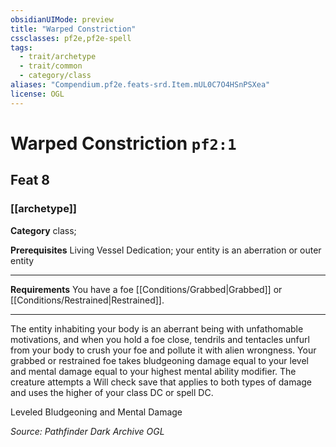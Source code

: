 ```yaml
---
obsidianUIMode: preview
title: "Warped Constriction"
cssclasses: pf2e,pf2e-spell
tags:
  - trait/archetype
  - trait/common
  - category/class
aliases: "Compendium.pf2e.feats-srd.Item.mUL0C7O4HSnPSXea"
license: OGL
---
```

# Warped Constriction `pf2:1`
## Feat 8
### [[archetype]]

**Category** class; 



**Prerequisites** Living Vessel Dedication; your entity is an aberration or outer entity
* * *
**Requirements** You have a foe [[Conditions/Grabbed|Grabbed]] or [[Conditions/Restrained|Restrained]].

* * *

The entity inhabiting your body is an aberrant being with unfathomable motivations, and when you hold a foe close, tendrils and tentacles unfurl from your body to crush your foe and pollute it with alien wrongness. Your grabbed or restrained foe takes bludgeoning damage equal to your level and mental damage equal to your highest mental ability modifier. The creature attempts a Will check save that applies to both types of damage and uses the higher of your class DC or spell DC.

Leveled Bludgeoning and Mental Damage

*Source: Pathfinder Dark Archive*
*OGL*
